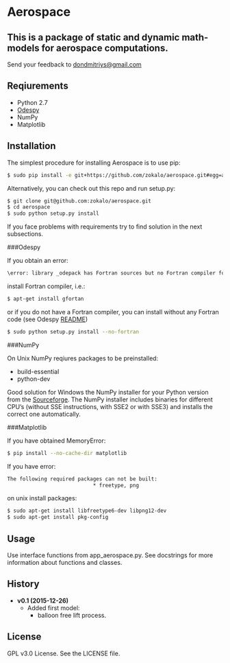 # Aerospace

This is a package of static and dynamic math-models for aerospace computations.
---
Send your feedback to dondmitriys@gmail.com

## Reqiurements

* Python 2.7
* [Odespy](https://github.com/hplgit/odespy)
* NumPy
* Matplotlib

## Installation

The simplest procedure for installing Aerospace is to use pip:


```bash
$ sudo pip install -e git+https://github.com/zokalo/aerospace.git#egg=aerospace
```

Alternatively, you can check out this repo and run setup.py:


```bash
$ git clone git@github.com:zokalo/aerospace.git
$ cd aerospace
$ sudo python setup.py install
```

If you face problems with requirements try to find solution in the next
subsections.

###Odespy

If you obtain an error:


```bash
\error: library _odepack has Fortran sources but no Fortran compiler found
```

install Fortran compiler, i.e.:


```bash
$ apt-get install gfortan
```

or if you do not have a Fortran compiler, you can install without any 
Fortran code (see Odespy [README](https://github.com/hplgit/odespy/blob/master/README.md))


```bash
$ sudo python setup.py install --no-fortran
```

###NumPy

On Unix NumPy reqiures packages to be preinstalled:

* build-essential
* python-dev

Good solution for Windows the NumPy installer for your Python version from the
[Sourceforge](http://sourceforge.net/projects/numpy/files/NumPy/). The NumPy 
installer includes binaries for different CPU’s (without SSE instructions, 
with SSE2 or with SSE3) and installs the correct one automatically.

###Matplotlib

If you have obtained MemoryError:


```bash
$ pip install --no-cache-dir matplotlib
```

If you have error:


```bash
The following required packages can not be built:
                            * freetype, png
```

on unix install packages:


```bash
$ sudo apt-get install libfreetype6-dev libpng12-dev
$ sudo apt-get install pkg-config
```

## Usage

Use interface functions from app_aerospace.py.
See docstrings for more information about functions and classes.

## History

* **v0.1 (2015-12-26)**
    * Added first model:
        - balloon free lift process.
       
## License

GPL v3.0 License. See the LICENSE file.